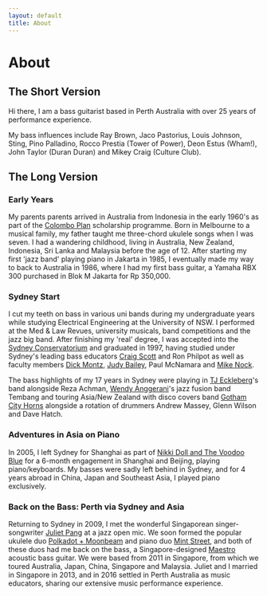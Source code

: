 ```yaml
---
layout: default
title: About
---
```


# About

## The Short Version

Hi there, I am a bass guitarist based in Perth Australia with over 25 years of performance experience.

My bass influences include Ray Brown, Jaco Pastorius, Louis Johnson, Sting, Pino Palladino, Rocco Prestia (Tower of Power), Deon Estus (Wham!), John Taylor (Duran Duran) and Mikey Craig (Culture Club).

## The Long Version

### Early Years

My parents parents arrived in Australia from Indonesia in the early 1960's as part of the [Colombo Plan](https://en.wikipedia.org/wiki/Colombo_Plan#Programmes) scholarship programme. Born in Melbourne to a musical family, my father taught me three-chord ukulele songs when I was seven. I had a wandering childhood, living in Australia, New Zealand, Indonesia, Sri Lanka and Malaysia before the age of 12. After starting my first 'jazz band' playing piano in Jakarta in 1985, I eventually made my way to back to Australia in 1986, where I had my first bass guitar, a Yamaha RBX 300 purchased in Blok M Jakarta for Rp 350,000.

### Sydney Start

I cut my teeth on bass in various uni bands during my undergraduate years while studying Electrical Engineering at the University of NSW. I performed at the Med & Law Revues, university musicals, band competitions and the jazz big band. After finishing my 'real' degree, I was accepted into the [Sydney Conservatorium](http://music.sydney.edu.au/) and graduated in 1997, having studied under Sydney's leading bass educators [Craig Scott](http://www.craigscott.com.au/) and Ron Philpot as well as faculty members [Dick Montz](http://www.smh.com.au/news/obituaries/fearless-hitter-of-high-notes/2006/01/27/1138319444151.html), [Judy Bailey](http://www.abc.net.au/radionational/programs/intothemusic/judy-bailey/5433162), Paul McNamara and [Mike Nock](http://www.mikenock.com/).

The bass highlights of my 17 years in Sydney were playing in [TJ Eckleberg](http://tjeckleberg.com/about-tj/)'s band alongside Reza Achman, [Wendy Anggerani](https://www.facebook.com/anggeranimusic/)'s jazz fusion band Tembang and touring Asia/New Zealand with disco covers band [Gotham City Horns](http://www.gothamcity.com.au/about-us.htm) alongside a rotation of drummers Andrew Massey, Glenn Wilson and Dave Hatch.

### Adventures in Asia on Piano

In 2005, I left Sydney for Shanghai as part of [Nikki Doll and The Voodoo Blue](http://www.nikkidoll.com/) for a 6-month engagement in Shanghai and Beijing, playing piano/keyboards. My basses were sadly left behind in Sydney, and for 4 years abroad in China, Japan and Southeast Asia, I played piano exclusively.

### Back on the Bass: Perth via Sydney and Asia

Returning to Sydney in 2009, I met the wonderful Singaporean singer-songwriter [Juliet Pang](http://julietpang.net) at a jazz open mic. We soon formed the popular ukulele duo [Polkadot + Moonbeam](http://facebook.com/apugnosedream) and piano duo [Mint Street](http://facebook.com/wearemint), and both of these duos had me back on the bass, a Singapore-designed [Maestro](http://www.maestroguitars.com/) acoustic bass guitar. We were based from 2011 in Singapore, from which we toured Australia, Japan, China, Singapore and Malaysia. Juliet and I married in Singapore in 2013, and in 2016 settled in Perth Australia as music educators, sharing our extensive music performance experience.
